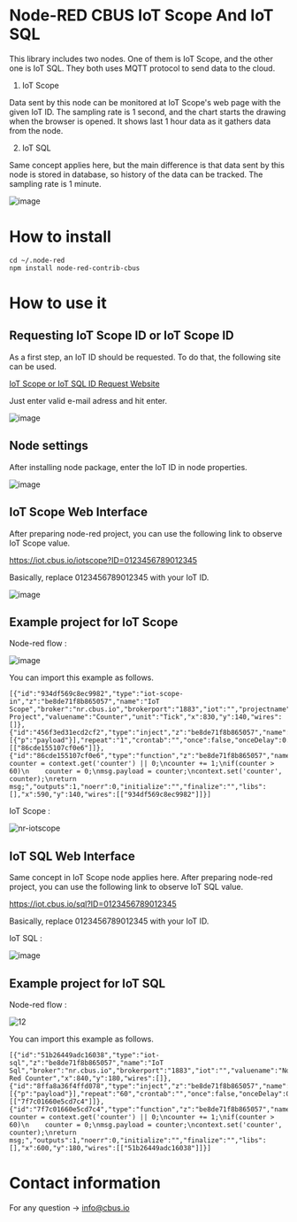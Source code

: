 # Node-RED CBUS IoT Scope And IoT SQL

This library includes two nodes. One of them is IoT Scope, and the other one is IoT SQL. They both uses MQTT protocol to send data to the cloud.

1) IoT Scope

Data sent by this node can be monitored at IoT Scope's web page with the given IoT ID. The sampling rate is 1 second, and the chart starts the drawing when the browser is opened. It shows last 1 hour data as it gathers data from the node.

2) IoT SQL

Same concept applies here, but the main difference is that data sent by this node is stored in database, so history of the data can be tracked. The sampling rate is 1 minute.

![image](https://user-images.githubusercontent.com/84990490/130230937-191f7289-6f08-4bb8-b016-9ce323ef112e.png)

# How to install

    cd ~/.node-red
    npm install node-red-contrib-cbus
    
# How to use it

## Requesting IoT Scope ID or IoT Scope ID

As a first step, an IoT ID should be requested. To do that, the following site can be used.

[IoT Scope or IoT SQL ID Request Website](https://iot.cbus.io/license)

Just enter valid e-mail adress and hit enter. 

![image](https://user-images.githubusercontent.com/84990490/134559582-7963c015-52e7-4f61-ab69-8b4761bdca58.png)

## Node settings

After installing node package, enter the IoT ID in node properties.

![image](https://user-images.githubusercontent.com/84990490/129741161-f743939a-652d-4c5c-8f48-6bda28cfdf41.png)

## IoT Scope Web Interface

After preparing node-red project, you can use the following link to observe IoT Scope value.

https://iot.cbus.io/iotscope?ID=0123456789012345

Basically, replace 0123456789012345 with your IoT ID.

![image](https://user-images.githubusercontent.com/84990490/129887528-bc061dce-a1b4-4242-ba41-02fe75d3469c.png)

## Example project for IoT Scope

Node-red flow :

![image](https://user-images.githubusercontent.com/84990490/129888267-82a92976-7b3a-4cd9-8eaf-e325d474f49a.png)

You can import this example as follows.

    [{"id":"934df569c8ec9982","type":"iot-scope-in","z":"be8de71f8b865057","name":"IoT Scope","broker":"nr.cbus.io","brokerport":"1883","iot":"","projectname":"Trial Project","valuename":"Counter","unit":"Tick","x":830,"y":140,"wires":[]},{"id":"456f3ed31ecd2cf2","type":"inject","z":"be8de71f8b865057","name":"","props":[{"p":"payload"}],"repeat":"1","crontab":"","once":false,"onceDelay":0.1,"topic":"","payload":"Trigger","payloadType":"str","x":380,"y":140,"wires":[["86cde155107cf0e6"]]},{"id":"86cde155107cf0e6","type":"function","z":"be8de71f8b865057","name":"Counter","func":"var counter = context.get('counter') || 0;\ncounter += 1;\nif(counter > 60)\n    counter = 0;\nmsg.payload = counter;\ncontext.set('counter', counter);\nreturn msg;","outputs":1,"noerr":0,"initialize":"","finalize":"","libs":[],"x":590,"y":140,"wires":[["934df569c8ec9982"]]}]

IoT Scope :

![nr-iotscope](https://user-images.githubusercontent.com/84990490/129889051-4a0e9741-0114-43c1-9e22-5033f3fe4af9.gif)

## IoT SQL Web Interface

Same concept in IoT Scope node applies here. After preparing node-red project, you can use the following link to observe IoT SQL value.

https://iot.cbus.io/sql?ID=0123456789012345

Basically, replace 0123456789012345 with your IoT ID.

IoT SQL :

![image](https://user-images.githubusercontent.com/84990490/134560976-2c58b2cc-aea0-4038-a477-6517a413c831.png)

## Example project for IoT SQL

Node-red flow :

![12](https://user-images.githubusercontent.com/84990490/134561707-d9912f28-3e08-4af2-9fd6-18488d3968f2.png)

You can import this example as follows.

    [{"id":"51b26449adc16038","type":"iot-sql","z":"be8de71f8b865057","name":"IoT Sql","broker":"nr.cbus.io","brokerport":"1883","iot":"","valuename":"Node-Red Counter","x":840,"y":180,"wires":[]},{"id":"8ffa8a36f4ffd078","type":"inject","z":"be8de71f8b865057","name":"","props":[{"p":"payload"}],"repeat":"60","crontab":"","once":false,"onceDelay":0.1,"topic":"","payload":"Trigger","payloadType":"str","x":400,"y":180,"wires":[["7f7c01660e5cd7c4"]]},{"id":"7f7c01660e5cd7c4","type":"function","z":"be8de71f8b865057","name":"Counter","func":"var counter = context.get('counter') || 0;\ncounter += 1;\nif(counter > 60)\n    counter = 0;\nmsg.payload = counter;\ncontext.set('counter', counter);\nreturn msg;","outputs":1,"noerr":0,"initialize":"","finalize":"","libs":[],"x":600,"y":180,"wires":[["51b26449adc16038"]]}]

# Contact information

 For any question -> <info@cbus.io>
